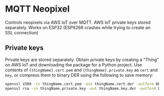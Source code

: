 # MQTT Neopixel

Controls neopixels via AWS IoT over MQTT. AWS IoT private keys stored separately. Works on ESP32 (ESP8266 crashes while trying to create an SSL connection)

## Private keys

Private keys are stored separately. Obtain private keys by creating a "Thing" on AWS IoT and downloading the package for a Python project. Use contents of `{thingName}.cert.pem` and `{thingName}.private.key` as `cert` and `key`, or compress them to binary DER using the following to save memory:
```sh
openssl x509 -in thingName.cert.pem -out thingName.cert.der -outform DER
openssl rsa -in thingName.private.key -out thingName.key.der -outform DER
```